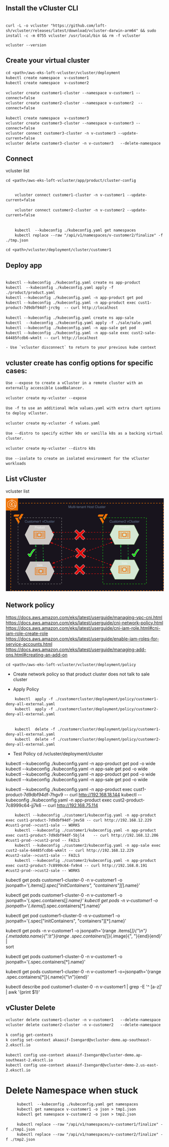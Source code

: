 ##  Install the vCluster CLI
```

curl -L -o vcluster "https://github.com/loft-sh/vcluster/releases/latest/download/vcluster-darwin-arm64" && sudo install -c -m 0755 vcluster /usr/local/bin && rm -f vcluster

```
```
vcluster --version
```


##  Create your virtual cluster

<!-- vcluster create dev-cluster --namespace v-dev --connect=false   -f vclusterconfig.yaml  --connect=false   -->

```
cd <path>/aws-eks-loft-vcluster/vcluster/deployment  
kubectl create namespace  v-customer1
kubectl create namespace  v-customer2

vcluster create customer1-cluster --namespace v-customer1 --connect=false
vcluster create customer2-cluster --namespace v-customer2  --connect=false

kubectl create namespace  v-customer3
vcluster create customer3-cluster --namespace v-customer3 --connect=false
vcluster connect customer3-cluster -n v-customer3 --update-current=false 
vcluster delete customer3-cluster -n v-customer3   --delete-namespace
```
## Connect
vcluster list
```
cd <path>/aws-eks-loft-vcluster/app/product/cluster-config
```
<!-- below command will connect to product-cluster and add ./kubeconfig.yaml to folder -->
```

    vcluster connect customer1-cluster -n v-customer1 --update-current=false 

    vcluster connect customer2-cluster -n v-customer2 --update-current=false 


    kubectl  --kubeconfig ./kubeconfig.yaml get namespaces
    kubectl replace --raw "/api/v1/namespaces/v-customer2/finalize" -f ./tmp.json

```

<!-- 
    vcluster create product-cluster --namespace v-product --upgrade  --connect=false  --isolate=true

    vcluster pause product-cluster -n v-product
    vcluster resume product-cluster -n v-product

    vcluster create sale-cluster --namespace v-sale --upgrade  --connect=false  --isolate=true

    vcluster pause sale-cluster -n v-sale
    vcluster resume sale-cluster -n v-sale 
-->
```
cd <path>/vcluster/deployment/cluster/customer1

```
## Deploy app

```

kubectl --kubeconfig ./kubeconfig.yaml create ns app-product
kubectl  --kubeconfig ./kubeconfig.yaml apply -f ./product/product.yaml
kubectl --kubeconfig ./kubeconfig.yaml -n app-product get pod  
kubectl --kubeconfig ./kubeconfig.yaml -n app-product exec cust1-product-7d9dbf94df-jrc9g  -- curl http://localhost

kubectl --kubeconfig ./kubeconfig.yaml create ns app-sale
kubectl  --kubeconfig ./kubeconfig.yaml apply -f ./sale/sale.yaml
kubectl --kubeconfig ./kubeconfig.yaml -n app-sale get pod  
kubectl --kubeconfig ./kubeconfig.yaml -n app-sale exec cust2-sale-64485fcdb6-wkmlt -- curl http://localhost

```

<!-- kubectl  --kubeconfig ./kubeconfig.yaml delete -f ./product/product.yaml   
kubectl  --kubeconfig ./kubeconfig.yaml delete -f ./sale/sale.yaml   -->
<!-- - ssh on container
    kubectl exec --stdin --tty {podname} -- /bin/bash

     k --kubeconfig ./kubeconfig.yaml exec --stdin --tty product-7695d46444-pv46n -n app-product -- /bin/bash
     k --kubeconfig ./kubeconfig.yaml exec --stdin --tty sale-5fd77b9449-btg28 -n app-sales -- /bin/bash

- check api 
    curl http://localhost/ping
    curl http://localhost/list
-->

```
- Use `vcluster disconnect` to return to your previous kube context
```


## vcluster create has config options for specific cases:

    Use --expose to create a vCluster in a remote cluster with an externally accessible LoadBalancer.

    vcluster create my-vcluster --expose

    Use -f to use an additional Helm values.yaml with extra chart options to deploy vCluster.

    vcluster create my-vcluster -f values.yaml

    Use --distro to specify either k0s or vanilla k8s as a backing virtual cluster.

    vcluster create my-vcluster --distro k8s

    Use --isolate to create an isolated environment for the vCluster workloads


##  List vCluster
vcluster list


<p align="center">
  <img  src="https://github.com/khanasif1/aws-eks-loft-vcluster/blob/main/architetcure/RefArchitecture.svg">
</p>

##  Network policy

https://docs.aws.amazon.com/eks/latest/userguide/managing-vpc-cni.html
https://docs.aws.amazon.com/eks/latest/userguide/cni-network-policy.html
https://docs.aws.amazon.com/eks/latest/userguide/cni-iam-role.html#cni-iam-role-create-role
https://docs.aws.amazon.com/eks/latest/userguide/enable-iam-roles-for-service-accounts.html
https://docs.aws.amazon.com/eks/latest/userguide/managing-add-ons.html#creating-an-add-on
```
cd <path>/aws-eks-loft-vcluster/vcluster/deployment/policy
```

- Create network policy so that product cluster does not talk to sale cluster
 
- Apply Policy

```
    kubectl  apply -f ./customercluster/deployment/policy/customer1-deny-all-external.yaml  
    kubectl  apply -f ./customercluster/deployment/policy/customer2-deny-all-external.yaml  


    kubectl  delete -f ./customercluster/deployment/policy/customer1-deny-all-external.yaml  
    kubectl  delete -f ./customercluster/deployment/policy/customer2-deny-all-external.yaml  
```

- Test Policy
cd <path>/vcluster/deployment/cluster
<!-- Get Pod Name and Ip -->
kubectl --kubeconfig ./kubeconfig.yaml -n app-product get pod  -o wide  <!-- customer1 -->
kubectl --kubeconfig ./kubeconfig.yaml -n app-sale get pod  -o wide <!-- customer1 -->
kubectl --kubeconfig ./kubeconfig.yaml -n app-product get pod  -o wide <!-- customer2 -->
kubectl --kubeconfig ./kubeconfig.yaml -n app-sale get pod  -o wide <!-- customer1 -->

kubectl --kubeconfig ./kubeconfig.yaml -n app-product exec cust1-product-7d9dbf94df-7hgv9 -- curl http://192.168.18.144
kubectl --kubeconfig ./kubeconfig.yaml -n app-product exec cust2-product-7c8999c64-jj7k6  -- curl http://192.168.75.114


```
    kubectl --kubeconfig ./customer1/kubeconfig.yaml -n app-product exec cust1-product-7d9dbf94df-jmv58 -- curl http://192.168.12.229   #cust1-prod-->cust1-sale -- WORKS
    kubectl --kubeconfig ./customer1/kubeconfig.yaml -n app-product exec cust1-product-7d9dbf94df-5bjl4    -- curl http://192.168.12.206 #cust1-prod-->cust2-prod -- FAILS 
    kubectl --kubeconfig ./customer2/kubeconfig.yaml -n app-sale exec cust2-sale-64485fcdb6-wkmlt -- curl http://192.168.12.229         #cust2-sale-->cust1-sale -- FAILS
    kubectl --kubeconfig ./customer2/kubeconfig.yaml -n app-product exec cust2-product-7c8999c64-fx9n4 -- curl http://192.168.0.191       #cust2-prod-->cust2-sale -- WORKS

```


kubectl get pods customer1-cluster-0 -n v-customer1 -o jsonpath='{.items[*].spec["initContainers", "containers"][*].name}'

kubectl get pods customer1-cluster-0 -n v-customer1 -o jsonpath='{.spec.containers[*].name}'
kubectl get pods -n v-customer1 -o jsonpath='{.items[*].spec.containers[*].name}'



kubectl get pod customer1-cluster-0 -n v-customer1  -o jsonpath='{.spec["initContainers", "containers"][*].name}'

kubectl get pods -n v-customer1 -o jsonpath='{range .items[*]}{"\n"}{.metadata.name}{":\t"}{range .spec.containers[*]}{.image}{", "}{end}{end}' |\
sort

kubectl get pods customer1-cluster-0 -n v-customer1 -o jsonpath='{.spec.containers[*].name}'

kubectl get pods customer1-cluster-0 -n v-customer1 -o=jsonpath='{range .spec.containers[*]}{.name}{"\n"}{end}'

kubectl describe pod customer1-cluster-0 -n v-customer1 | grep -E '^    [a-z]' | awk '{print $1}'


##  vCluster Delete

```
vcluster delete customer1-cluster -n v-customer1   --delete-namespace
vcluster delete customer2-cluster -n v-customer2   --delete-namespace

k config get-contexts
k config set-context akaasif-Isengard@vcluster-demo.ap-southeast-2.eksctl.io 

kubectl config use-context akaasif-Isengard@vcluster-demo.ap-southeast-2.eksctl.io
kubectl config use-context akaasif-Isengard@vcluster-demo-2.us-east-2.eksctl.io
```
# Delete Namespace when stuck

```    
     kubectl  --kubeconfig ./kubeconfig.yaml get namespaces
     kubectl get namespace v-customer1 -o json > tmp1.json
     kubectl get namespace v-customer2 -o json > tmp2.json

     kubectl replace --raw "/api/v1/namespaces/v-customer1/finalize" -f ./tmp1.json
     kubectl replace --raw "/api/v1/namespaces/v-customer2/finalize" -f ./tmp2.json
```
